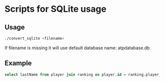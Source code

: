 # Scripts for SQLite usage

## Usage

```bash
./convert_sqlite <filename>
```

If filename is missing it will use default database name: atpdatabase.db

## Example

```sql
select lastName from player join ranking on player.id = ranking.player_id where pos == 1 group by lastName;
```
